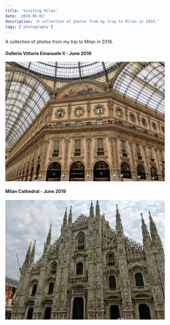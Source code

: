 ```yaml
---
title: 'Visiting Milan'
date: '2019-06-02'
description: 'A collection of photos from my trip to Milan in 2019.'
tags: ['photography']
---
```


A collection of photos from my trip to Milan in 2019.

#### Galleria Vittorio Emanuele II - June 2019

![Galleria Vittorio Emanuele II - June 2019](./milan-galleria-vittorio-emanuele.jpg)

#### Milan Cathedral - June 2019

![Milan Cathedral - June 2019](./milan-cathedral.jpg)
